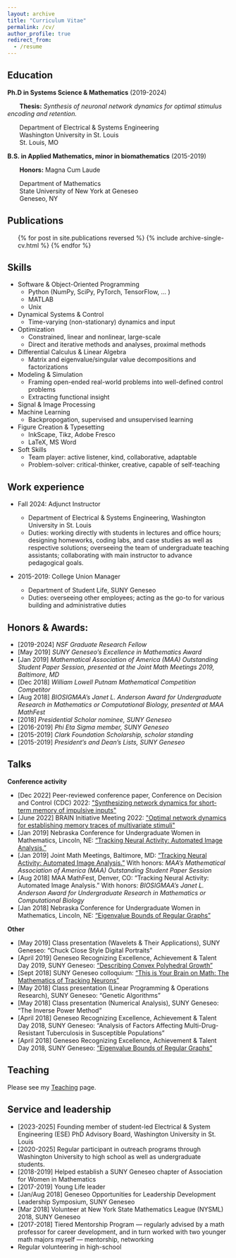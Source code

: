```yaml
---
layout: archive
title: "Curriculum Vitae"
permalink: /cv/
author_profile: true
redirect_from:
  - /resume
---
```



## Education
**Ph.D in Systems Science & Mathematics** (2019-2024)
   
   &nbsp;&nbsp;&nbsp;&nbsp;&nbsp;&nbsp; <b>Thesis:</b> <em>Synthesis of neuronal network dynamics for optimal stimulus encoding and retention.</em>
   
   &nbsp;&nbsp;&nbsp;&nbsp;&nbsp;&nbsp; Department of Electrical & Systems Engineering<br>
   &nbsp;&nbsp;&nbsp;&nbsp;&nbsp;&nbsp; Washington University in St. Louis<br>
   &nbsp;&nbsp;&nbsp;&nbsp;&nbsp;&nbsp; St. Louis, MO  <br>


   
**B.S. in Applied Mathematics, minor in biomathematics** (2015-2019)

   &nbsp;&nbsp;&nbsp;&nbsp;&nbsp;&nbsp; <b>Honors:</b> Magna Cum Laude
  
   &nbsp;&nbsp;&nbsp;&nbsp;&nbsp;&nbsp; Department of Mathematics <br>
   &nbsp;&nbsp;&nbsp;&nbsp;&nbsp;&nbsp; State University of New York at Geneseo <br>
   &nbsp;&nbsp;&nbsp;&nbsp;&nbsp;&nbsp; Geneseo, NY <br>



## Publications
<ul>{% for post in site.publications reversed %}
    {% include archive-single-cv.html %}
  {% endfor %}</ul>


  
## Skills
* Software & Object-Oriented Programming 
  * Python (NumPy, SciPy, PyTorch, TensorFlow, ... )
  * MATLAB 
  * Unix 
* Dynamical Systems & Control
  * Time-varying (non-stationary) dynamics and input
* Optimization
  * Constrained, linear and nonlinear, large-scale
  * Direct and iterative methods and analyses, proximal methods
* Differential Calculus & Linear Algebra
  * Matrix and eigenvalue/singular value decompositions and factorizations
* Modeling & Simulation
  * Framing open-ended real-world problems into well-defined control problems
  * Extracting functional insight
* Signal & Image Processing
* Machine Learning
  * Backpropogation, supervised and unsupervised learning
* Figure Creation & Typesetting
  * InkScape, Tikz, Adobe Fresco 
  * LaTeX, MS Word
* Soft Skills
  * Team player: active listener, kind, collaborative, adaptable
  * Problem-solver: critical-thinker, creative, capable of self-teaching 

  
## Work experience
* Fall 2024: Adjunct Instructor
  * Department of Electrical & Systems Engineering, Washington University in St. Louis
  * Duties: working directly with students in lectures and office hours; designing homeworks, coding labs, and case studies as well as respective solutions; overseeing the team of undergraduate teaching assistants; collaborating with main instructor to advance pedagogical goals.

* 2015-2019: College Union Manager
  * Department of Student Life, SUNY Geneseo
  * Duties: overseeing other employees; acting as the go-to for various building and administrative duties


## Honors & Awards:
* [2019-2024] _NSF Graduate Research Fellow_ <br>
* [May 2019] _SUNY Geneseo’s Excellence in Mathematics Award_ <br>
* [Jan 2019] _Mathematical Association of America (MAA) Outstanding Student Paper Session, presented at the Joint Math Meetings 2019, Baltimore, MD_ <br>
* [Dec 2018] _William Lowell Putnam Mathematical Competition Competitor_
* [Aug 2018] _BIOSIGMAA’s Janet L. Anderson Award for Undergraduate Research in Mathematics or Computational Biology, presented at MAA MathFest_ <br>
* [2018] _Presidential Scholar nominee, SUNY Geneseo_ <br>
* [2016-2019]	_Phi Eta Sigma member, SUNY Geneseo_ <br>
* [2015-2019]	_Clark Foundation Scholarship, scholar standing_ <br>
* [2015-2019] _President’s and Dean’s Lists, SUNY Geneseo_ <br>


## Talks

**Conference activity**
* [Dec 2022]	Peer-reviewed conference paper, Conference on Decision and Control (CDC) 2022: ["Synthesizing network dynamics for short-term memory of impulsive inputs"](https://bethanna.github.io/talks/2022-12-09-talk)
* [June 2022]	BRAIN Initiative Meeting 2022: ["Optimal network dynamics for establishing memory traces of multivariate stimuli"](https://bethanna.github.io/talks/2022-06-21-talk)
* [Jan 2019]	Nebraska Conference for Undergraduate Women in Mathematics, Lincoln, NE: [“Tracking Neural Activity: Automated Image Analysis.”](https://bethanna.github.io/talks/2018-09-18-talk) 
* [Jan 2019]	Joint Math Meetings, Baltimore, MD: [“Tracking Neural Activity: Automated Image Analysis.”](https://bethanna.github.io/talks/2018-09-18-talk) With honors: _MAA’s Mathematical Association of America (MAA) Outstanding Student Paper Session_
* [Aug 2018]	MAA MathFest, Denver, CO: “Tracking Neural Activity: Automated Image Analysis.” With honors: _BIOSIGMAA’s Janet L. Anderson Award for Undergraduate Research in Mathematics or Computational Biology_
* [Jan 2018]	Nebraska Conference for Undergraduate Women in Mathematics, Lincoln, NE: [“Eigenvalue Bounds of Regular Graphs”](http://bethanna.github.io/files/2018-EigBounds-talk) 

**Other**
* [May 2019]	Class presentation (Wavelets & Their Applications), SUNY Geneseo: “Chuck Close Style Digital Portraits”
* [April 2019]	Geneseo Recognizing Excellence, Achievement & Talent Day 2019, SUNY Geneseo: [“Describing Convex Polyhedral Growth”](http://bethanna.github.io/files/Eigenvalue_Bounds_on_Regular_Graphs__vertical_.pdf)
* [Sept 2018]	SUNY Geneseo colloquium: [“This is Your Brain on Math: The Mathematics of Tracking Neurons”](https://bethanna.github.io/talks/2018-09-18-talk)
* [May 2018]	Class presentation (Linear Programming & Operations Research), SUNY Geneseo: “Genetic Algorithms” 
* [May 2018]	Class presentation (Numerical Analysis), SUNY Geneseo: “The Inverse Power Method” 
* [April 2018]	Geneseo Recognizing Excellence, Achievement & Talent Day 2018, SUNY Geneseo: “Analysis of Factors Affecting Multi-Drug-Resistant Tuberculosis in Susceptible Populations”
* [April 2018]	Geneseo Recognizing Excellence, Achievement & Talent Day 2018, SUNY Geneseo: [“Eigenvalue Bounds of Regular Graphs”](http://bethanna.github.io/files/2018-EigBounds-talk) 


  
## Teaching
Please see my [Teaching](https://bethanna.github.io/teaching/) page.


## Service and leadership
* [2023-2025] Founding member of student-led Electrical & System Engineering (ESE) PhD Advisory Board, Washington University in St. Louis
* [2020-2025]	Regular participant in outreach programs through Washington University to high school as well as undergraduate students. 
* [2018-2019]	Helped establish a SUNY Geneseo chapter of Association for Women in Mathematics 
* [2017-2019]	Young Life leader
* [Jan/Aug 2018]	Geneseo Opportunities for Leadership Development Leadership Symposium, SUNY Geneseo
* [Mar 2018]	Volunteer at New York State Mathematics League (NYSML) 2018, SUNY Geneseo
* [2017-2018]	Tiered Mentorship Program — regularly advised by a math professor for career development, and in turn worked with two younger math majors myself — mentorship, networking
* Regular volunteering in high-school


